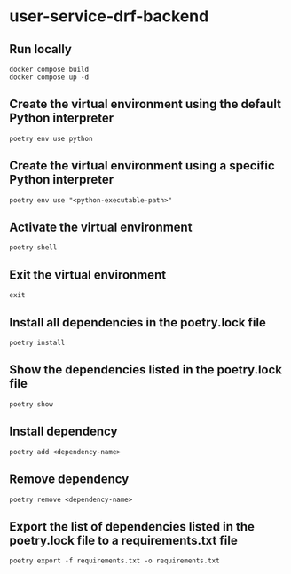 # user-service-drf-backend

## Run locally

```
docker compose build
docker compose up -d
```

## Create the virtual environment using the default Python interpreter

```
poetry env use python
```

## Create the virtual environment using a specific Python interpreter

```
poetry env use "<python-executable-path>"
```

## Activate the virtual environment

```
poetry shell
```

## Exit the virtual environment

```
exit
```

## Install all dependencies in the poetry.lock file

```
poetry install
```

## Show the dependencies listed in the poetry.lock file

```
poetry show
```

## Install dependency

```
poetry add <dependency-name>
```

## Remove dependency

```
poetry remove <dependency-name>
```

## Export the list of dependencies listed in the poetry.lock file to a requirements.txt file

```
poetry export -f requirements.txt -o requirements.txt
```
